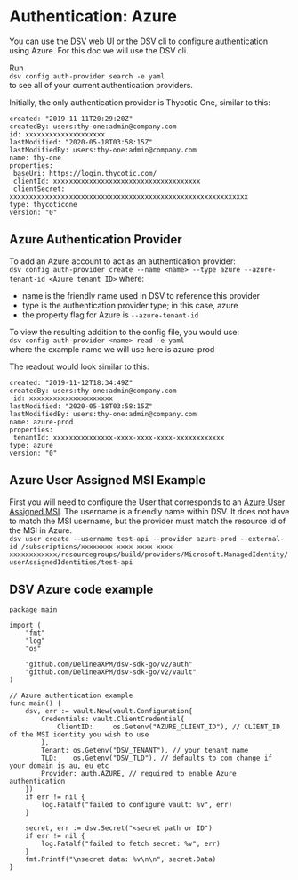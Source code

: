 # Authentication: Azure
You can use the DSV web UI or the DSV cli to configure authentication using Azure.
For this doc we will use the DSV cli.

Run <br />
`dsv config auth-provider search -e yaml` 
<br />
to see all of your current authentication providers.

Initially, the only authentication provider is Thycotic One, similar to this:
```
created: "2019-11-11T20:29:20Z"
createdBy: users:thy-one:admin@company.com
id: xxxxxxxxxxxxxxxxxxxx
lastModified: "2020-05-18T03:58:15Z"
lastModifiedBy: users:thy-one:admin@company.com
name: thy-one
properties:
 baseUri: https://login.thycotic.com/
 clientId: xxxxxxxxxxxxxxxxxxxxxxxxxxxxxxxxxxxxx
 clientSecret: xxxxxxxxxxxxxxxxxxxxxxxxxxxxxxxxxxxxxxxxxxxxxxxxxxxxxxxxxxxx
type: thycoticone
version: "0"
```

## Azure Authentication Provider

To add an Azure account to act as an authentication provider:<br />
`dsv config auth-provider create --name <name> --type azure --azure-tenant-id <Azure tenant ID>`
where:

* name is the friendly name used in DSV to reference this provider
* type is the authentication provider type; in this case, azure
* the property flag for Azure is `--azure-tenant-id`

To view the resulting addition to the config file, you would use:<br />
`dsv config auth-provider <name> read -e yaml` <br />
where the example name we will use here is azure-prod

The readout would look similar to this:
```
created: "2019-11-12T18:34:49Z"
createdBy: users:thy-one:admin@company.com
-id: xxxxxxxxxxxxxxxxxxxxx
lastModified: "2020-05-18T03:58:15Z"
lastModifiedBy: users:thy-one:admin@company.com
name: azure-prod
properties:
 tenantId: xxxxxxxxxxxxxxx-xxxx-xxxx-xxxx-xxxxxxxxxxxx
type: azure
version: "0"
```
## Azure User Assigned MSI Example

First you will need to configure the User that corresponds to an [Azure User Assigned MSI](https://docs.microsoft.com/en-us/azure/active-directory/managed-identities-azure-resources/overview).
The username is a friendly name within DSV. It does not have to match the MSI username, but the provider must match the resource id of the MSI in Azure.<br />
`dsv user create --username test-api --provider azure-prod --external-id /subscriptions/xxxxxxxx-xxxx-xxxx-xxxx-xxxxxxxxxxxx/resourcegroups/build/providers/Microsoft.ManagedIdentity/userAssignedIdentities/test-api`<br />

## DSV Azure code example

```
package main

import (
	"fmt"
	"log"
	"os"

	"github.com/DelineaXPM/dsv-sdk-go/v2/auth"
	"github.com/DelineaXPM/dsv-sdk-go/v2/vault"
)

// Azure authentication example
func main() {
	dsv, err := vault.New(vault.Configuration{
		Credentials: vault.ClientCredential{
			ClientID:     os.Getenv("AZURE_CLIENT_ID"), // CLIENT_ID of the MSI identity you wish to use
		},
		Tenant: os.Getenv("DSV_TENANT"), // your tenant name 
		TLD:    os.Getenv("DSV_TLD"), // defaults to com change if your domain is au, eu etc  
		Provider: auth.AZURE, // required to enable Azure authentication
	})
	if err != nil {
		log.Fatalf("failed to configure vault: %v", err)
	}

	secret, err := dsv.Secret("<secret path or ID")
	if err != nil {
		log.Fatalf("failed to fetch secret: %v", err)
	}
	fmt.Printf("\nsecret data: %v\n\n", secret.Data)
}
```
